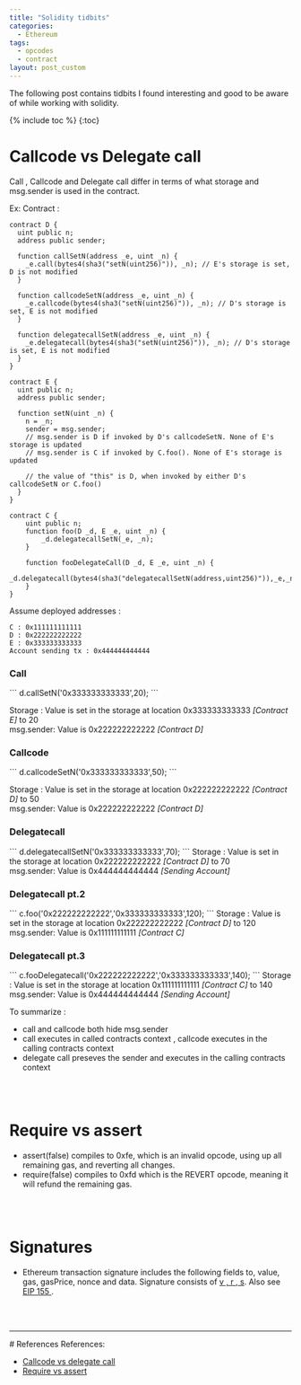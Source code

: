 ```yaml
---
title: "Solidity tidbits"
categories:
  - Ethereum
tags:
  - opcodes
  - contract
layout: post_custom  
---
```

The following post contains tidbits I found interesting and good to be aware of while working with solidity.


{% include toc %}
{:toc}

# Callcode vs Delegate call

Call , Callcode and Delegate call differ in terms of what storage and msg.sender is used in the contract.

Ex: 
Contract : 

```
contract D {
  uint public n;
  address public sender;

  function callSetN(address _e, uint _n) {
    _e.call(bytes4(sha3("setN(uint256)")), _n); // E's storage is set, D is not modified 
  }

  function callcodeSetN(address _e, uint _n) {
    _e.callcode(bytes4(sha3("setN(uint256)")), _n); // D's storage is set, E is not modified 
  }

  function delegatecallSetN(address _e, uint _n) {
    _e.delegatecall(bytes4(sha3("setN(uint256)")), _n); // D's storage is set, E is not modified 
  }
}

contract E {
  uint public n;
  address public sender;

  function setN(uint _n) {
    n = _n;
    sender = msg.sender;
    // msg.sender is D if invoked by D's callcodeSetN. None of E's storage is updated
    // msg.sender is C if invoked by C.foo(). None of E's storage is updated

    // the value of "this" is D, when invoked by either D's callcodeSetN or C.foo()
  }
}

contract C {
    uint public n;
    function foo(D _d, E _e, uint _n) {
        _d.delegatecallSetN(_e, _n);
    }
    
    function fooDelegateCall(D _d, E _e, uint _n) {
        _d.delegatecall(bytes4(sha3("delegatecallSetN(address,uint256)")),_e,_n);
    }    
}
```

Assume deployed addresses : 

```
C : 0x111111111111
D : 0x222222222222
E : 0x333333333333
Account sending tx : 0x444444444444
```

<h3> Call</h3>
```
d.callSetN('0x333333333333',20);
```

Storage   : Value is set in the storage at location 0x333333333333 <i>[Contract E]</i> to 20  <br>
msg.sender: Value is 0x222222222222  <i>[Contract D]</i>

<h3> Callcode</h3>
```
d.callcodeSetN('0x333333333333',50);
```

Storage   : Value is set in the storage at location 0x222222222222 <i>[Contract D]</i> to 50  <br>
msg.sender: Value is 0x222222222222 <i>[Contract D]</i>

<h3> Delegatecall</h3>
```
d.delegatecallSetN('0x333333333333',70);
```
Storage   : Value is set in the storage at location 0x222222222222 <i>[Contract D]</i> to 70  <br>
msg.sender: Value is 0x444444444444 <i>[Sending Account]</i>


<h3> Delegatecall pt.2</h3>
```
c.foo('0x222222222222','0x333333333333',120);
```
Storage   : Value is set in the storage at location 0x222222222222 <i>[Contract D]</i> to 120 <br>
msg.sender: Value is 0x111111111111 <i>[Contract C]</i>


<h3> Delegatecall pt.3</h3>
```
c.fooDelegatecall('0x222222222222','0x333333333333',140);
```
Storage   : Value is set in the storage at location 0x111111111111 <i>[Contract C]</i> to 140 <br>
msg.sender: Value is 0x444444444444 <i>[Sending Account]</i>


To summarize :
<ul>
  <li>call and callcode both hide msg.sender</li>
  <li>call executes in called contracts context , callcode executes in the calling contracts context</li>
  <li>delegate call preseves the sender and executes in the calling contracts context</li>
</ul>

<br><br>
# Require vs assert

<ul>
<li>assert(false) compiles to 0xfe, which is an invalid opcode, using up all remaining gas, and reverting all changes.</li>
<li>require(false) compiles to 0xfd which is the REVERT opcode, meaning it will refund the remaining gas. </li>
</ul>
<br><br>

# Signatures
<ul>
 <li>Ethereum transaction signature includes the following fields  to, value, gas, gasPrice, nonce and data. Signature consists of <a href="https://bitcoin.stackexchange.com/questions/38351/ecdsa-v-r-s-what-is-v">v , r , s</a>. Also see<a href="https://github.com/ethereum/EIPs/blob/master/EIPS/eip-155.md"> EIP 155 </a>.</li> 
 
</ul>

<br><br>
<hr>
# References
References: 
<ul>
<li><a href="https://ethereum.stackexchange.com/questions/3667/difference-between-call-callcode-and-delegatecallurl">Callcode vs delegate call</a></li>
<li><a href="https://ethereum.stackexchange.com/questions/15166/difference-between-require-and-assert-and-the-difference-between-revert-and-thro">Require vs assert</a></li>
</ul>

